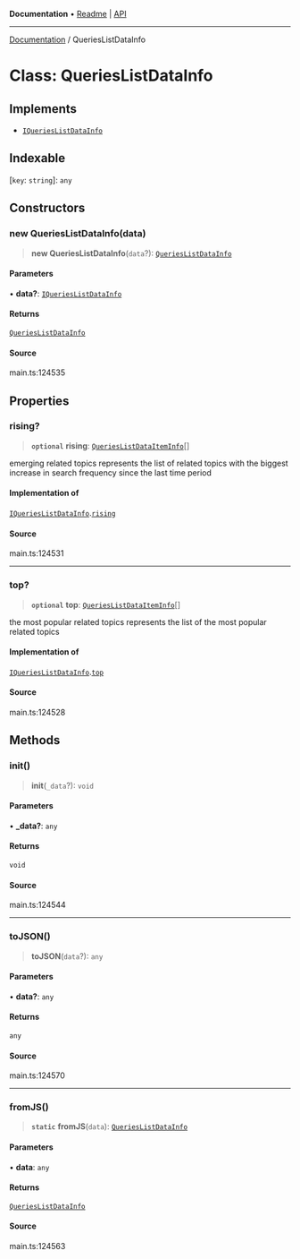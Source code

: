 **Documentation** • [Readme](../README.md) \| [API](../globals.md)

***

[Documentation](../README.md) / QueriesListDataInfo

# Class: QueriesListDataInfo

## Implements

- [`IQueriesListDataInfo`](../interfaces/IQueriesListDataInfo.md)

## Indexable

 \[`key`: `string`\]: `any`

## Constructors

### new QueriesListDataInfo(data)

> **new QueriesListDataInfo**(`data`?): [`QueriesListDataInfo`](QueriesListDataInfo.md)

#### Parameters

• **data?**: [`IQueriesListDataInfo`](../interfaces/IQueriesListDataInfo.md)

#### Returns

[`QueriesListDataInfo`](QueriesListDataInfo.md)

#### Source

main.ts:124535

## Properties

### rising?

> **`optional`** **rising**: [`QueriesListDataItemInfo`](QueriesListDataItemInfo.md)[]

emerging related topics
represents the list of related topics with the biggest increase in search frequency since the last time period

#### Implementation of

[`IQueriesListDataInfo`](../interfaces/IQueriesListDataInfo.md).[`rising`](../interfaces/IQueriesListDataInfo.md#rising)

#### Source

main.ts:124531

***

### top?

> **`optional`** **top**: [`QueriesListDataItemInfo`](QueriesListDataItemInfo.md)[]

the most popular related topics
represents the list of the most popular related topics

#### Implementation of

[`IQueriesListDataInfo`](../interfaces/IQueriesListDataInfo.md).[`top`](../interfaces/IQueriesListDataInfo.md#top)

#### Source

main.ts:124528

## Methods

### init()

> **init**(`_data`?): `void`

#### Parameters

• **\_data?**: `any`

#### Returns

`void`

#### Source

main.ts:124544

***

### toJSON()

> **toJSON**(`data`?): `any`

#### Parameters

• **data?**: `any`

#### Returns

`any`

#### Source

main.ts:124570

***

### fromJS()

> **`static`** **fromJS**(`data`): [`QueriesListDataInfo`](QueriesListDataInfo.md)

#### Parameters

• **data**: `any`

#### Returns

[`QueriesListDataInfo`](QueriesListDataInfo.md)

#### Source

main.ts:124563
